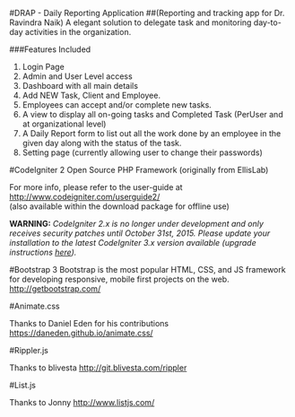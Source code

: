#DRAP - Daily Reporting Application 
##(Reporting and tracking app for Dr. Ravindra Naik)
A elegant solution to delegate task and monitoring day-to-day activities in the organization.


###Features Included
1.  Login Page
2.  Admin and User Level access
3.  Dashboard with all main details 
4.  Add NEW Task, Client and Employee.
5.  Employees can accept and/or complete new tasks.
6.  A view to display all on-going tasks and Completed Task (PerUser and at organizational level)
7.  A Daily Report form to list out all the work done by an employee in the given day along with the status of the task.
8.  Setting page (currently allowing user to change their passwords)

#CodeIgniter 2
Open Source PHP Framework (originally from EllisLab)

For more info, please refer to the user-guide at http://www.codeigniter.com/userguide2/  
(also available within the download package for offline use)

**WARNING:** *CodeIgniter 2.x is no longer under development and only receives security patches until October 31st, 2015.
Please update your installation to the latest CodeIgniter 3.x version available
(upgrade instructions [here](http://www.codeigniter.com/userguide3/installation/upgrade_300.html)).*

#Bootstrap 3
Bootstrap is the most popular HTML, CSS, and JS framework for developing responsive, mobile first projects on the web.
http://getbootstrap.com/

#Animate.css

Thanks to Daniel Eden for his contributions https://daneden.github.io/animate.css/

#Rippler.js

Thanks to blivesta http://git.blivesta.com/rippler

#List.js

Thanks to Jonny http://www.listjs.com/
